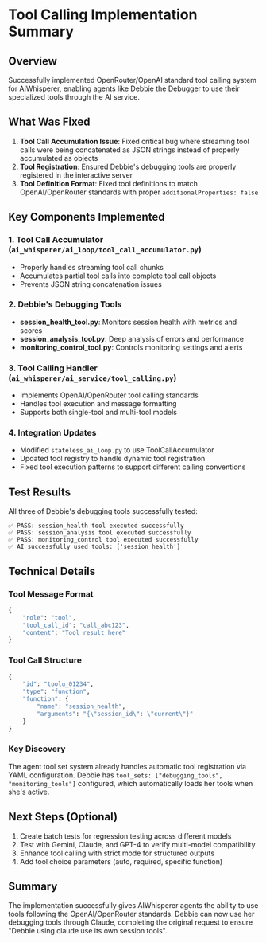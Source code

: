 # Tool Calling Implementation Summary

## Overview
Successfully implemented OpenRouter/OpenAI standard tool calling system for AIWhisperer, enabling agents like Debbie the Debugger to use their specialized tools through the AI service.

## What Was Fixed
1. **Tool Call Accumulation Issue**: Fixed critical bug where streaming tool calls were being concatenated as JSON strings instead of properly accumulated as objects
2. **Tool Registration**: Ensured Debbie's debugging tools are properly registered in the interactive server
3. **Tool Definition Format**: Fixed tool definitions to match OpenAI/OpenRouter standards with proper `additionalProperties: false`

## Key Components Implemented

### 1. Tool Call Accumulator (`ai_whisperer/ai_loop/tool_call_accumulator.py`)
- Properly handles streaming tool call chunks
- Accumulates partial tool calls into complete tool call objects
- Prevents JSON string concatenation issues

### 2. Debbie's Debugging Tools
- **session_health_tool.py**: Monitors session health with metrics and scores
- **session_analysis_tool.py**: Deep analysis of errors and performance
- **monitoring_control_tool.py**: Controls monitoring settings and alerts

### 3. Tool Calling Handler (`ai_whisperer/ai_service/tool_calling.py`)
- Implements OpenAI/OpenRouter tool calling standards
- Handles tool execution and message formatting
- Supports both single-tool and multi-tool models

### 4. Integration Updates
- Modified `stateless_ai_loop.py` to use ToolCallAccumulator
- Updated tool registry to handle dynamic tool registration
- Fixed tool execution patterns to support different calling conventions

## Test Results
All three of Debbie's debugging tools successfully tested:
```
✅ PASS: session_health tool executed successfully
✅ PASS: session_analysis tool executed successfully  
✅ PASS: monitoring_control tool executed successfully
✅ AI successfully used tools: ['session_health']
```

## Technical Details

### Tool Message Format
```python
{
    "role": "tool",
    "tool_call_id": "call_abc123",
    "content": "Tool result here"
}
```

### Tool Call Structure
```python
{
    "id": "toolu_01234",
    "type": "function",
    "function": {
        "name": "session_health",
        "arguments": "{\"session_id\": \"current\"}"
    }
}
```

### Key Discovery
The agent tool set system already handles automatic tool registration via YAML configuration. Debbie has `tool_sets: ["debugging_tools", "monitoring_tools"]` configured, which automatically loads her tools when she's active.

## Next Steps (Optional)
1. Create batch tests for regression testing across different models
2. Test with Gemini, Claude, and GPT-4 to verify multi-model compatibility
3. Enhance tool calling with strict mode for structured outputs
4. Add tool choice parameters (auto, required, specific function)

## Summary
The implementation successfully gives AIWhisperer agents the ability to use tools following the OpenAI/OpenRouter standards. Debbie can now use her debugging tools through Claude, completing the original request to ensure "Debbie using claude use its own session tools".